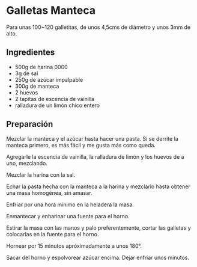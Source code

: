 # Galletas Manteca

Para unas 100~120 galletitas, de unos 4,5cms de diámetro y unos 3mm de alto.

## Ingredientes

* 500g de harina 0000
* 3g de sal
* 250g de azúcar impalpable
* 300g de manteca
* 2 huevos
* 2 tapitas de escencia de vainilla
* ralladura de un limón chico entero

## Preparación

Mezclar la manteca y el azúcar hasta hacer una pasta. Si se derrite la manteca
primero, es más fácil y me gusta más como queda.

Agregarle la escencia de vainilla, la ralladura de limón y los huevos de a
uno, mezclando.

Mezclar la harina con la sal.

Echar la pasta hecha con la manteca a la harina y mezclarlo hasta obtener una
masa homogénea, sin amasar.

Enfriar por una hora mínimo en la heladera la masa.

Enmantecar y enharinar una fuente para el horno.

Estirar la masa con las manos y palo preferentemente, cortar las galletas y
colocarlas en la fuente para el horno.

Hornear por 15 minutos apróximadamente a unos 180°.

Sacar del horno y espolvorear azúcar encima. Dejar enfriar unos minutos.
